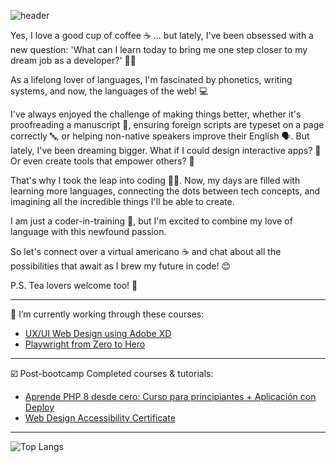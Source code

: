 ![header](https://capsule-render.vercel.app/api?type=venom&color=gradient&height=150&section=header&text=☕%20brewing%20my%20future%20in%20code&fontSize=50)

Yes, I love a good cup of coffee ☕ ... but lately, I've been obsessed with a new question: 'What can I learn today to bring me one step closer to my dream job as a developer?' 🤔🚀

As a lifelong lover of languages, I'm fascinated by phonetics, writing systems, and now, the languages of the web! 💻

I've always enjoyed the challenge of making things better, whether it's proofreading a manuscript 📝, ensuring foreign scripts are typeset on a page correctly 🔤, or helping non-native speakers improve their English 🗣️. But lately, I've been dreaming bigger. What if I could design interactive apps? 🤔 Or even create tools that empower others? 💪

That's why I took the leap into coding 👩‍💻. Now, my days are filled with learning more languages, connecting the dots between tech concepts, and imagining all the incredible things I'll be able to create. 

I am just a coder-in-training 🌱, but I'm excited to combine my love of language with this newfound passion.  

So let's connect over a virtual americano ☕ and chat about all the possibilities that await as I brew my future in code! 😊

P.S. Tea lovers welcome too! 🍵

***
🌱 I’m currently working through these courses:
 
- [UX/UI Web Design using Adobe XD](https://www.udemy.com/course/ui-ux-web-design-using-adobe-xd/learn/)  
- [Playwright from Zero to Hero](https://www.udemy.com/course/playwright-from-zero-to-hero/learn/)  

***
☑️ Post-bootcamp Completed courses & tutorials:  

- [Aprende PHP 8 desde cero: Curso para principiantes + Aplicación con Deploy](https://youtu.be/BcGAPkjt_IE?si=Qj6f5YXFupBNajZz)
- [Web Design Accessibility Certificate](https://www.udemy.com/certificate/UC-a794dfd1-6f13-49de-894d-57155c2d0041/)

***

![Top Langs](https://github-readme-stats.vercel.app/api/top-langs/?username=csarq&layout=compact&theme=panda)



<!--
**csarq/csarq** is a ✨ _special_ ✨ repository because its `README.md` (this file) appears on your GitHub profile.

Here are some ideas to get you started:

- 🔭 I’m currently working on ...
- 🌱 I’m currently learning ...
- 👯 I’m looking to collaborate on ...
- 🤔 I’m looking for help with ...
- 💬 Ask me about ...
- 📫 How to reach me: ...
- ⚡ Fun fact: ...
-->
